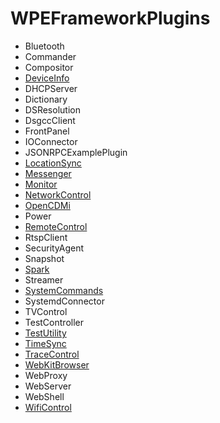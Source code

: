 # WPEFrameworkPlugins
* Bluetooth
* Commander
* Compositor
* [DeviceInfo](DeviceInfo/DeviceInfoPlugin.md)
* DHCPServer
* Dictionary
* DSResolution
* DsgccClient
* FrontPanel
* IOConnector
* JSONRPCExamplePlugin
* [LocationSync](LocationSync/LocationSyncPlugin.md)
* [Messenger](Messenger/MessengerPlugin.md)
* [Monitor](Monitor/MonitorPlugin.md)
* [NetworkControl](NetworkControl/NetworkControlPlugin.md)
* [OpenCDMi](OpenCDMi/OpenCDMiPlugin.md)
* Power
* [RemoteControl](RemoteControl/RemoteControlPlugin.md)
* RtspClient
* SecurityAgent
* Snapshot
* [Spark](Spark/SparkPlugin.md)
* Streamer
* [SystemCommands](SystemCommands/SystemCommandsPlugin.md)
* SystemdConnector
* TVControl
* TestController
* [TestUtility](TestUtility/TestUtilityPlugin.md)
* [TimeSync](TimeSync/TimeSyncPlugin.md)
* [TraceControl](TraceControl/TraceControlPlugin.md)
* [WebKitBrowser](WebKitBrowser/WebKitBrowserPlugin.md)
* WebProxy
* WebServer
* WebShell
* [WifiControl](WifiControl/WifiControlPlugin.md)